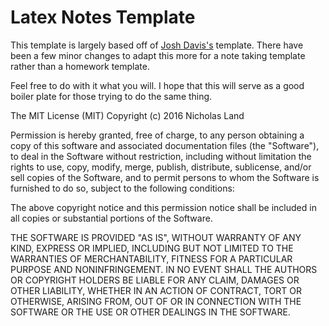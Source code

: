# Latex Notes Template

This template is largely based off of
[Josh Davis's](https://github.com/jdavis/latex-homework-template) template.
There have been a few minor changes to adapt this more for a note taking
template rather than a homework template.

Feel free to do with it what you will. I hope that this will serve as a good
boiler plate for those trying to do the same thing.

The MIT License (MIT)
Copyright (c) 2016 Nicholas Land

Permission is hereby granted, free of charge, to any person obtaining a copy of this software and associated documentation files (the "Software"), to deal in the Software without restriction, including without limitation the rights to use, copy, modify, merge, publish, distribute, sublicense, and/or sell copies of the Software, and to permit persons to whom the Software is furnished to do so, subject to the following conditions:

The above copyright notice and this permission notice shall be included in all copies or substantial portions of the Software.

THE SOFTWARE IS PROVIDED "AS IS", WITHOUT WARRANTY OF ANY KIND, EXPRESS OR IMPLIED, INCLUDING BUT NOT LIMITED TO THE WARRANTIES OF MERCHANTABILITY, FITNESS FOR A PARTICULAR PURPOSE AND NONINFRINGEMENT. IN NO EVENT SHALL THE AUTHORS OR COPYRIGHT HOLDERS BE LIABLE FOR ANY CLAIM, DAMAGES OR OTHER LIABILITY, WHETHER IN AN ACTION OF CONTRACT, TORT OR OTHERWISE, ARISING FROM, OUT OF OR IN CONNECTION WITH THE SOFTWARE OR THE USE OR OTHER DEALINGS IN THE SOFTWARE.
